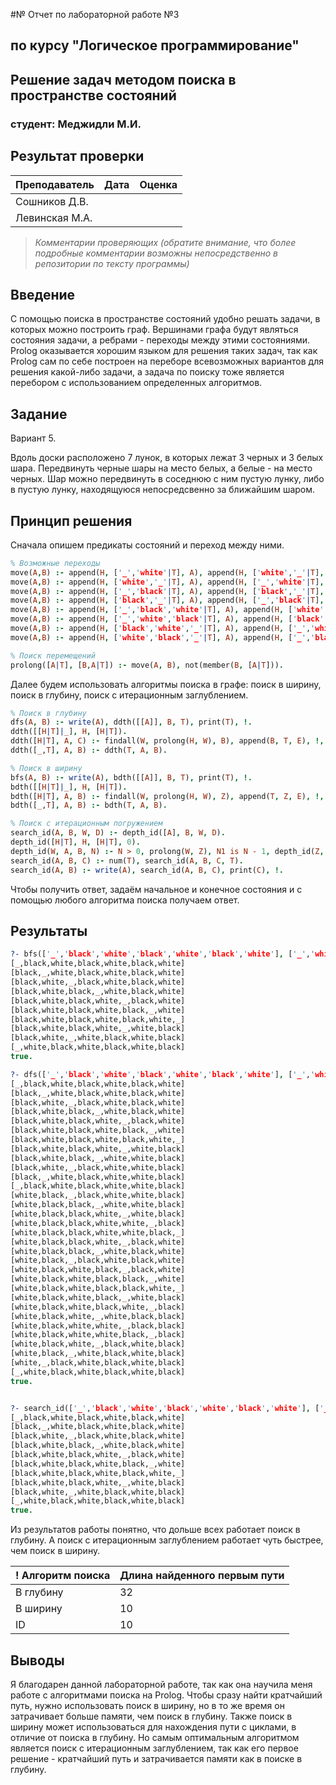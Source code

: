#№ Отчет по лабораторной работе №3
## по курсу "Логическое программирование"

## Решение задач методом поиска в пространстве состояний

### студент: Меджидли М.И.

## Результат проверки

| Преподаватель     | Дата         |  Оценка       |
|-------------------|--------------|---------------|
| Сошников Д.В. |              |               |
| Левинская М.А.|              |               |

> *Комментарии проверяющих (обратите внимание, что более подробные комментарии возможны непосредственно в репозитории по тексту программы)*


## Введение

С помощью поиска в пространстве состояний удобно решать задачи, в которых можно построить граф. Вершинами
графа будут являться состояния задачи, а ребрами - переходы между этими состояниями.
Prolog оказывается хорошим языком для решения таких задач, так как Prolog сам по себе построен на переборе
всевозможных вариантов для решения какой-либо задачи, а задача по поиску тоже является перебором с использованием 
определенных алгоритмов.

## Задание

Вариант 5.

Вдоль доски расположено 7 лунок, в которых лежат 3 черных и 3 белых шара. Передвинуть черные шары на место 
белых, а белые - на место черных. Шар можно передвинуть в соседнюю с ним пустую лунку, либо в пустую лунку, 
находящуюся непосредсвенно за ближайшим шаром.

## Принцип решения

Сначала опишем предикаты состояний и переход между ними.

```prolog
% Возможные переходы
move(A,B) :- append(H, ['_','white'|T], A), append(H, ['white','_'|T], B).
move(A,B) :- append(H, ['white','_'|T], A), append(H, ['_','white'|T], B).
move(A,B) :- append(H, ['_','black'|T], A), append(H, ['black','_'|T], B).
move(A,B) :- append(H, ['black','_'|T], A), append(H, ['_','black'|T], B).
move(A,B) :- append(H, ['_','black','white'|T], A), append(H, ['white','black','_'|T], B).
move(A,B) :- append(H, ['_','white','black'|T], A), append(H, ['black','white','_'|T], B).
move(A,B) :- append(H, ['black','white','_'|T], A), append(H, ['_','white','black'|T], B).
move(A,B) :- append(H, ['white','black','_'|T], A), append(H, ['_','black','white'|T], B).

% Поиск перемещений
prolong([A|T], [B,A|T]) :- move(A, B), not(member(B, [A|T])).

```

Далее будем использовать алгоритмы поиска в графе: поиск в ширину, поиск в глубину, поиск с итерационным заглублением. 

```prolog
% Поиск в глубину
dfs(A, B) :- write(A), ddth([[A]], B, T), print(T), !.
ddth([[H|T]|_], H, [H|T]).
ddth([H|T], A, C) :- findall(W, prolong(H, W), B), append(B, T, E), !, ddth(E, A, C).
ddth([_,T], A, B) :- ddth(T, A, B).

% Поиск в ширину
bfs(A, B) :- write(A), bdth([[A]], B, T), print(T), !.
bdth([[H|T]|_], H, [H|T]).
bdth([H|T], A, B) :- findall(W, prolong(H, W), Z), append(T, Z, E), !, bdth(E, A, B).
bdth([_,T], A, B) :- bdth(T, A, B).

% Поиск с итерационным погружением
search_id(A, B, W, D) :- depth_id([A], B, W, D).
depth_id([H|T], H, [H|T], 0).
depth_id(W, A, B, N) :- N > 0, prolong(W, Z), N1 is N - 1, depth_id(Z, A, B, N1).
search_id(A, B, C) :- num(T), search_id(A, B, C, T).
search_id(A, B) :- write(A), search_id(A, B, C), print(C), !.
```

Чтобы получить ответ, задаём начальное и конечное состояния и с помощью любого алгоритма поиска получаем ответ.


## Результаты

```prolog
?- bfs(['_','black','white','black','white','black','white'], ['_','white','black','white','black','white','black']).
[_,black,white,black,white,black,white]
[black,_,white,black,white,black,white]
[black,white,_,black,white,black,white]
[black,white,black,_,white,black,white]
[black,white,black,white,_,black,white]
[black,white,black,white,black,_,white]
[black,white,black,white,black,white,_]
[black,white,black,white,_,white,black]
[black,white,_,white,black,white,black]
[_,white,black,white,black,white,black]
true.

?- dfs(['_','black','white','black','white','black','white'], ['_','white','black','white','black','white','black']).
[_,black,white,black,white,black,white]
[black,_,white,black,white,black,white]
[black,white,_,black,white,black,white]
[black,white,black,_,white,black,white]
[black,white,black,white,_,black,white]
[black,white,black,white,black,_,white]
[black,white,black,white,black,white,_]
[black,white,black,white,_,white,black]
[black,white,black,_,white,white,black]
[black,white,_,black,white,white,black]
[black,_,white,black,white,white,black]
[_,black,white,black,white,white,black]
[white,black,_,black,white,white,black]
[white,black,black,_,white,white,black]
[white,black,black,white,_,white,black]
[white,black,black,white,white,_,black]
[white,black,black,white,white,black,_]
[white,black,black,white,_,black,white]
[white,black,black,_,white,black,white]
[white,black,_,black,white,black,white]
[white,black,white,black,_,black,white]
[white,black,white,black,black,_,white]
[white,black,white,black,black,white,_]
[white,black,white,black,_,white,black]
[white,black,white,black,white,_,black]
[white,black,white,_,white,black,black]
[white,black,white,white,_,black,black]
[white,black,white,white,black,_,black]
[white,black,white,_,black,white,black]
[white,black,_,white,black,white,black]
[white,_,black,white,black,white,black]
[_,white,black,white,black,white,black]
true.


?- search_id(['_','black','white','black','white','black','white'], ['_','white','black','white','black','white','black']).
[_,black,white,black,white,black,white]
[black,_,white,black,white,black,white]
[black,white,_,black,white,black,white]
[black,white,black,_,white,black,white]
[black,white,black,white,_,black,white]
[black,white,black,white,black,_,white]
[black,white,black,white,black,white,_]
[black,white,black,white,_,white,black]
[black,white,_,white,black,white,black]
[_,white,black,white,black,white,black]
true.
```

Из результатов работы понятно, что дольше всех работает поиск в глубину. А поиск с итерационным заглублением работает чуть 
быстрее, чем поиск в ширину.

! Алгоритм поиска |  Длина найденного первым пути  |
|-----------------|:-------------------------------|
| В глубину       |          32                    |
| В ширину        |          10                    |
| ID              |          10                    |

## Выводы

Я благодарен данной лабораторной работе, так как она научила меня работе с алгоритмами поиска на Prolog. Чтобы сразу найти кратчайший путь, 
нужно использовать поиск в ширину, но в то же время он затрачивает больше памяти, чем поиск в глубину. Также поиск в ширину может 
использоваться для нахождения пути с циклами, в отличие от поиска в глубину. Но самым оптимальным алгоритмом является поиск с 
итерационным заглублением, так как его первое решение - кратчайший путь и затрачивается памяти как в поиске в глубину.




